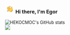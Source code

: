 ### <img src="https://github.com/AVS1508/AVS1508/blob/master/assets/Hand%20Wave.gif" width="30"> Hi there, I'm Egor

<!--
**HEKOCMOC/HEKOCMOC** is a ✨ _special_ ✨ repository because its `README.md` (this file) appears on your GitHub profile.

Here are some ideas to get you started:

- 🔭 I’m currently working on ...
- 🌱 I’m currently learning ...
- 👯 I’m looking to collaborate on ...
- 🤔 I’m looking for help with ...
- 💬 Ask me about ...
- 📫 How to reach me: ...
- 😄 Pronouns: ...
- ⚡ Fun fact: ...
-->

![HEKOCMOC's GitHub stats](https://github-readme-stats.vercel.app/api?username=HEKOCMOC&show_icons=true&theme=github_dark) <br/>
<img src="https://github-readme-stats.vercel.app/api/top-langs/?username=HEKOCMOC&layout=compact&theme=github_dark" width="300">
